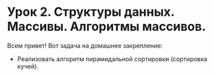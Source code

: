 # Урок 2. Структуры данных. Массивы. Алгоритмы массивов.
Всем привет! Вот задача на домашнее закрепление:
- Реализовать алгоритм пирамидальной сортировки (сортировка кучей).
